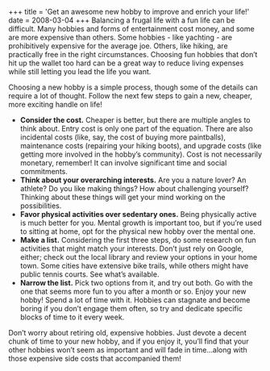 +++
title = 'Get an awesome new hobby to improve and enrich your life!'
date = 2008-03-04
+++
Balancing a frugal life with a fun life can be difficult. Many hobbies and forms of entertainment cost money, and some are more expensive than others. Some hobbies - like yachting - are prohibitively expensive for the average joe. Others, like hiking, are practically free in the right circumstances. Choosing fun hobbies that don’t hit up the wallet too hard can be a great way to reduce living expenses while still letting you lead the life you want.

Choosing a new hobby is a simple process, though some of the details can require a lot of thought. Follow the next few steps to gain a new, cheaper, more exciting handle on life!

*   **Consider the cost.** Cheaper is better, but there are multiple angles to think about. Entry cost is only one part of the equation. There are also incidental costs (like, say, the cost of buying more paintballs), maintenance costs (repairing your hiking boots), and upgrade costs (like getting more involved in the hobby’s community). Cost is not necessarily monetary, remember! It can involve significant time and social commitments.
*   **Think about your overarching interests.** Are you a nature lover? An athlete? Do you like making things? How about challenging yourself? Thinking about these things will get your mind working on the possibilities.
*   **Favor physical activities over sedentary ones.** Being physically active is much better for you. Mental growth is important too, but if you’re used to sitting at home, opt for the physical new hobby over the mental one.
*   **Make a list.** Considering the first three steps, do some research on fun activities that might match your interests. Don’t just rely on Google, either; check out the local library and review your options in your home town. Some cities have extensive bike trails, while others might have public tennis courts. See what’s available.
*   **Narrow the list.** Pick two options from it, and try out both. Go with the one that seems more fun to you after a month or so. Enjoy your new hobby! Spend a lot of time with it. Hobbies can stagnate and become boring if you don’t engage them often, so try and dedicate specific blocks of time to it every week.

Don’t worry about retiring old, expensive hobbies. Just devote a decent chunk of time to your new hobby, and if you enjoy it, you’ll find that your other hobbies won’t seem as important and will fade in time…along with those expensive side costs that accompanied them!